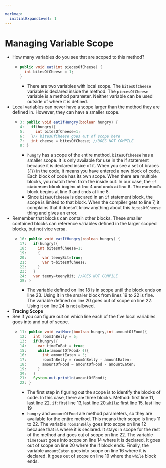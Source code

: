 ```yaml
---

markmap:
  initialExpandLevel: 1
---
```

# **Managing Variable Scope**
-  How many variables do you see that are scoped to this
method?
    - ```java
      public void eat(int piecesOfCheese) {
        int bitesOfCheese = 1;
      }
      ```
      - There are two variables with local scope. The `bitesOfCheese` variable
      is declared inside the method. The `piecesOfCheese` variable is a
      method parameter. Neither variable can be used outside of where it
      is defined.
- Local variables can never have a scope larger than the
method they are defined in. However, they can have a 
smaller scope.
  - ```java
    3: public void eatIfHungry(boolean hungry) {
    4:   if(hungry){
    5:     int bitesOfCheese=1;
    6:   }// bitesOfCheese goes out of scope here
    7:   int cheese = bitesOfCheese; //DOES NOT COMPILE
    8: }
    ```
    - `hungry` has a scope of the entire method, `bitesOfCheese` has a smaller 
    scope. It is only available for use in the if statement because it is declared
    inside of it. When you see a set of braces (`{}`) in the code, it means you
    have entered a new block of code. Each block of code has its own scope. 
    When there are multiple blocks, you match them from the inside out. In our 
    case, the `if` statement block begins at line 4 and ends at line 6. The 
    method’s block begins at line 3 and ends at line 8.
    - Since `bitesOfCheese` is declared in an `if` statement block, the scope is
    limited to that block. When the compiler gets to line 7, it complains that it 
    doesn’t know anything about this `bitesOfCheese` thing and gives an error.
- Remember that blocks can contain other blocks. These
smaller contained blocks can reference variables defined
in the larger scoped blocks, but not vice versa.
  - ```java
    16: public void eatIfHungry(boolean hungry) {
    17:   if(hungry){
    18:     int bitesOfCheese=1;
    19:     {
    20:       var teenyBit=true;
    21:       var t=bitesOfCheese;
    22:     }
    23:   }
    24:   var teeny=teenyBit; //DOES NOT COMPILE
    25: }
    ```
    - The variable defined on line 18 is in scope until the block 
    ends on line 23. Using it in the smaller block from lines 19 
    to 22 is fine. The variable defined on line 20 goes out of 
    scope on line 22. Using it on line 24 is not allowed.
- **Tracing Scope**
- See if you can figure out on which line each of the 
five local variables goes into and out of scope.
  - ```java
    11: public void eatMore(boolean hungry,int amountOfFood){
    12:   int roomInBelly = 5;
    13:   if(hungry){
    14:     var timeToEat = true;
    15:     while(amountOfFood> 0){
    16:       int amountEaten = 2;
    17:       roomInBelly = roomInBelly - amountEaten;
    18:       amountOfFood = amountOfFood - amountEaten;
    19:     }
    20:   }
    21:   System.out.println(amountOfFood);
    22: }
    ```
    - The first step in figuring out the scope is to identify the blocks of code. In 
    this case, there are three blocks.
Method: first line 11, last line 22. `if`: first line 13, last line 20.`while`: first 
line 15, last line 19   
    - `hungry` and `amountOfFood` are method parameters, so they are 
    available for the entire method. This means their scope is lines 11 
    to 22. The variable `roomInBelly` goes into scope on line 12 because 
    that is where it is declared. It stays in scope for the rest of the 
    method and goes out of scope on line 22. The variable `timeToEat` 
    goes into scope on line 14 where it is declared. It goes out of scope
    on line 20 where the if block ends. Finally, the variable `amountEaten` 
    goes into scope on line 16 where it is declared. It goes out of scope
    on line 19 where the `while` block ends.